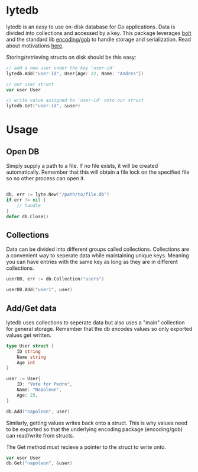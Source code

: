 # lytedb

lytedb is an easy to use on-disk database for Go applications. Data is divided into collections and accessed by a key. This package leverages [bolt](https://github.com/etcd-io/bbolt) and the standard lib [encoding/gob](https://godoc.org/encoding/gob) to handle storage and serialization. Read about motivations [here](https://aoro.io/post/lytedb/).

Storing/retrieving structs on disk should be this easy:

``` go
// add a new user under the key 'user-id'
lytedb.Add("user-id", User{Age: 22, Name: "Andres"})

// our user struct
var user User

// write value assigned to 'user-id' onto our struct
lytedb.Get("user-id", &user)
```

# Usage

## Open DB

Simply supply a path to a file. If no file exists, it will be created automatically. Remember that this will obtain a file lock on the specified file so no other process can open it. 

``` go 

db, err := lyte.New("/path/to/file.db")
if err != nil {
    // handle
}
defer db.Close()

```

## Collections

Data can be divided into different groups called collections. Collections are a convenient way to seperate data while maintaining unique keys. Meaning you can have entries with the same key as long as they are in different collections.

``` go
userDB, err := db.Collection("users")

userDB.Add("user1", user)
```

## Add/Get data

lytedb uses collections to seperate data but also uses a "main" collection for general storage. Remember that the db encodes values so only exported values get written.
``` go
type User struct {
    ID string
    Name string
    Age int
}

user := User{
    ID: "Vote for Pedro",
    Name: "Napoleon",
    Age: 25,
}

db.Add("napoleon", user)
```

Similarly, getting values writes back onto a struct. This is why values need to be exported so that the underlying encoding package (encoding/gob) can read/write from structs.

The Get method must recieve a pointer to the struct to write onto.

``` go
var user User
db.Get("napoleon", &user)
```



